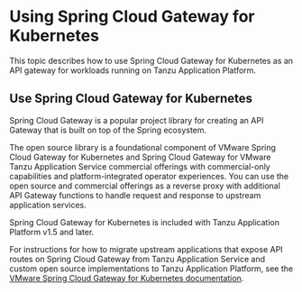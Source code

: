 # Using Spring Cloud Gateway for Kubernetes

This topic describes how to use Spring Cloud Gateway for Kubernetes as an API gateway for
workloads running on Tanzu Application Platform.

## <a id="spring-cloud-gateway"></a> Use Spring Cloud Gateway for Kubernetes

Spring Cloud Gateway is a popular project library for creating an API Gateway that is built on top of
the Spring ecosystem.

The open source library is a foundational component of VMware Spring Cloud Gateway for Kubernetes and
Spring Cloud Gateway for VMware Tanzu Application Service commercial offerings
with commercial-only capabilities and platform-integrated operator experiences.
You can use the open source and commercial offerings as a reverse proxy with additional API Gateway
functions to handle request and response to upstream application services.

Spring Cloud Gateway for Kubernetes is included with Tanzu Application Platform v1.5 and later.

For instructions for how to migrate upstream applications that expose API routes on Spring Cloud Gateway
from Tanzu Application Service and custom open source implementations to Tanzu Application Platform, see the
[VMware Spring Cloud Gateway for Kubernetes documentation](https://docs.vmware.com/en/VMware-Spring-Cloud-Gateway-for-Kubernetes/2.0/scg-k8s/GUID-guides-tap.html).

